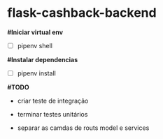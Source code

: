 
# flask-cashback-backend

**#Iniciar virtual env**

 - [ ] pipenv shell

**#Instalar dependencias**

 - [ ] pipenv install

**#TODO**


 - criar teste de integração   
   
 - terminar testes unitários

 - separar as camdas de routs model e services
